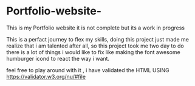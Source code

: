 # Portfolio-website-
This is my Portfolio website it is not complete but its a work in progress

This is a perfact journey to flex my skills, doing this project just made me realize that i am talented after all, so this project took me two day to do there is a lot of things i would like to fix like making the font awesome humburger icond to react the way i want.

feel free to play around with it , i have validated the HTML USING https://validator.w3.org/nu/#file
